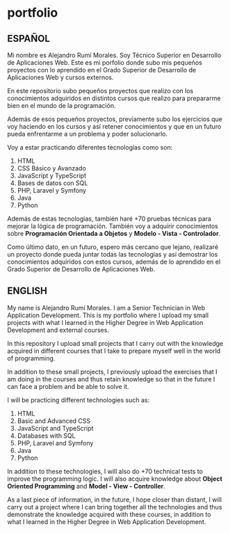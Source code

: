 # portfolio

## ESPAÑOL ##
Mi nombre es Alejandro Rumí Morales. Soy Técnico Superior en Desarrollo de Aplicaciones Web. Este es mi porfolio donde subo mis pequeños proyectos con lo aprendido en el Grado Superior de Desarrollo de Aplicaciones Web y cursos externos.

En este repositorio subo pequeños proyectos que realizo con los conocimientos adquiridos en distintos cursos que realizo para prepararme bien en el mundo de la programación.

Además de esos pequeños proyectos, previamente subo los ejercicios que voy haciendo en los cursos y así retener conocimientos y que en un futuro pueda enfrentarme a un problema y poder solucionarlo.

Voy a estar practicando diferentes tecnologías como son:

1. HTML
2. CSS Básico y Avanzado
3. JavaScript y TypeScript
4. Bases de datos con SQL
5. PHP, Laravel y Symfony
6. Java
7. Python

Además de estas tecnologias, también haré +70 pruebas técnicas para mejorar la lógica de programación. También voy a adquirir conocimientos sobre **Programación Orientada a Objetos** y **Modelo - Vista - Controlador**.

Como último dato, en un futuro, espero más cercano que lejano, realizaré un proyecto donde pueda juntar todas las tecnologías y así demostrar los conocimientos adquiridos con estos cursos, además de lo aprendido en el Grado Superior de Desarrollo de Aplicaciones Web.

## ENGLISH ##
My name is Alejandro Rumí Morales. I am a Senior Technician in Web Application Development. This is my portfolio where I upload my small projects with what I learned in the Higher Degree in Web Application Development and external courses.

In this repository I upload small projects that I carry out with the knowledge acquired in different courses that I take to prepare myself well in the world of programming.

In addition to these small projects, I previously upload the exercises that I am doing in the courses and thus retain knowledge so that in the future I can face a problem and be able to solve it.

I will be practicing different technologies such as:

1. HTML
2. Basic and Advanced CSS
3. JavaScript and TypeScript
4. Databases with SQL
5. PHP, Laravel and Symfony
6. Java
7. Python

In addition to these technologies, I will also do +70 technical tests to improve the programming logic. I will also acquire knowledge about **Object Oriented Programming** and **Model - View - Controller**.

As a last piece of information, in the future, I hope closer than distant, I will carry out a project where I can bring together all the technologies and thus demonstrate the knowledge acquired with these courses, in addition to what I learned in the Higher Degree in Web Application Development.